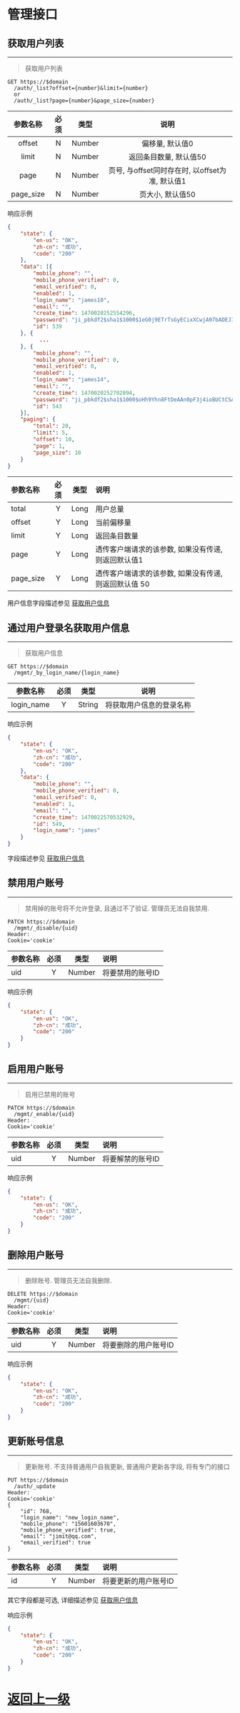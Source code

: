# 管理接口
## 获取用户列表
---
> 获取用户列表

``` http
GET https://$domain
  /auth/_list?offset={number}&limit={number}
  or
  /auth/_list?page={number}&page_size={number}
```

|参数名称|必须|类型|说明|
|:--:|:--:|:--:|:--:|
|offset|N|Number|偏移量, 默认值0|
|limit|N|Number|返回条目数量, 默认值50|
|page|N|Number|页号, 与offset同时存在时, 以offset为准, 默认值1|
|page_size|N|Number|页大小, 默认值50|

响应示例
``` json
{
    "state": {
        "en-us": "OK",
        "zh-cn": "成功",
        "code": "200"
    },
    "data": [{
        "mobile_phone": "",
        "mobile_phone_verified": 0,
        "email_verified": 0,
        "enabled": 1,
        "login_name": "james10",
        "email": "",
        "create_time": 1470020252554296,
        "password": "ji_pbkdf2$sha1$1000$1eG0j9ETrTsGyECixXCwjA97bADEJIn9$f7796bed7d3b1c1ac1e32bbe9adce47b539556af",
        "id": 539
    }, {
          ...
    }, {
        "mobile_phone": "",
        "mobile_phone_verified": 0,
        "email_verified": 0,
        "enabled": 1,
        "login_name": "james14",
        "email": "",
        "create_time": 1470020252702894,
        "password": "ji_pbkdf2$sha1$1000$oHh9Yhn8FtDeAAn0pF3j4ioBUCtCSApr$d40b3dd48091c0ca16ec3c220ca4075e740ba2db",
        "id": 543
    }],
    "paging": {
        "total": 20,
        "limit": 5,
        "offset": 10,
        "page": 1,
        "page_size": 10
    }
}
```

|参数名称|必须|类型|说明|
|:--|:--:|:--:|:--|
|total|Y|Long|用户总量|
|offset|Y|Long|当前偏移量|
|limit|Y|Long|返回条目数量|
|page|Y|Long|透传客户端请求的该参数, 如果没有传递, 则返回默认值1|
|page_size|Y|Long|透传客户端请求的该参数, 如果没有传递, 则返回默认值 50|

用户信息字段描述参见 [获取用户信息](auth.md#获取用户信息)

## 通过用户登录名获取用户信息
---
> 获取用户信息

``` http
GET https://$domain
  /mgmt/_by_login_name/{login_name}
```

|参数名称|必须|类型|说明|
|:--:|:--:|:--:|:--:|
|login_name|Y|String|将获取用户信息的登录名称|

响应示例
``` json
{
    "state": {
        "en-us": "OK",
        "zh-cn": "成功",
        "code": "200"
    },
    "data": {
        "mobile_phone": "",
        "mobile_phone_verified": 0,
        "email_verified": 0,
        "enabled": 1,
        "email": "",
        "create_time": 1470022570532929,
        "id": 549,
        "login_name": "james"
    }
}
```

字段描述参见 [获取用户信息](auth.md#获取用户信息)

## 禁用用户账号
---
> 禁用掉的账号将不允许登录, 且通过不了验证. 管理员无法自我禁用.
``` http
PATCH https://$domain
  /mgmt/_disable/{uid}
Header:
Cookie='cookie'
```

|参数名称|必须|类型|说明|
|:--|:--:|:--:|:--|
|uid|Y|Number|将要禁用的账号ID|

响应示例
``` json
{
    "state": {
        "en-us": "OK",
        "zh-cn": "成功",
        "code": "200"
    }
}
```

## 启用用户账号
---
> 启用已禁用的账号
``` http
PATCH https://$domain
  /mgmt/_enable/{uid}
Header:
Cookie='cookie'
```

|参数名称|必须|类型|说明|
|:--|:--:|:--:|:--|
|uid|Y|Number|将要解禁的账号ID|

响应示例
``` json
{
    "state": {
        "en-us": "OK",
        "zh-cn": "成功",
        "code": "200"
    }
}
```

## 删除用户账号
---
> 删除账号. 管理员无法自我删除.
``` http
DELETE https://$domain
  /mgmt/{uid}
Header:
Cookie='cookie'
```

|参数名称|必须|类型|说明|
|:--|:--:|:--:|:--|
|uid|Y|Number|将要删除的用户账号ID|

响应示例
``` json
{
    "state": {
        "en-us": "OK",
        "zh-cn": "成功",
        "code": "200"
    }
}
```

## 更新账号信息
---
> 更新账号. 不支持普通用户自我更新, 普通用户更新各字段, 将有专门的接口
``` http
PUT https://$domain
  /auth/_update
Header:
Cookie='cookie'
{
    "id": 768,
    "login_name": "new_login_name",
    "mobile_phone": "15601603670",
    "mobile_phone_verified": true,
    "email": "jimit@qq.com",
    "email_verified": true
}
```

|参数名称|必须|类型|说明|
|:--|:--:|:--:|:--|
|id|Y|Number|将要更新的用户账号ID|
其它字段都是可选, 详细描述参见 [获取用户信息](auth.md#获取用户信息)

响应示例
``` json
{
    "state": {
        "en-us": "OK",
        "zh-cn": "成功",
        "code": "200"
    }
}
```

[返回上一级](../README.md)
===
